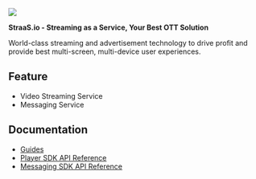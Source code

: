 ![](https://event.livehouse.in/straas.io/admintool/images/logo.png)

**StraaS.io - Streaming as a Service, Your Best OTT Solution**

World-class streaming and advertisement technology to drive profit and provide best multi-screen,
multi-device user experiences.

## Feature

- Video Streaming Service
- Messaging Service

## Documentation

- [Guides](https://github.com/StraaS/StraaS-iOS/wiki)
- [Player SDK API Reference](https://straas.github.io/StraaS-iOS-sdk/StraaSSDK/)
- [Messaging SDK API Reference](https://straas.github.io/StraaS-iOS-sdk/StraaSMessagingSDK/)
